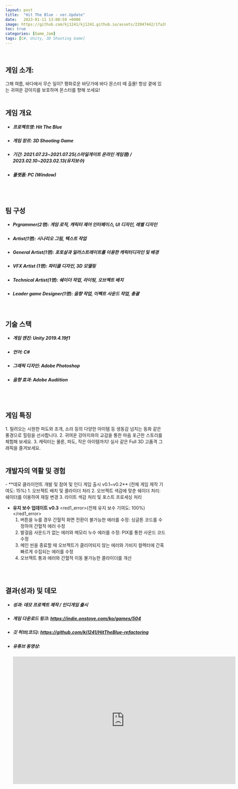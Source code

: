 ```yaml
---
layout: post
title:  "Hit The Blue - ver.Update"
date:   2023-01-11 13:00:59 +0900
image: https://github.com/kj1241/kj1241.github.io/assets/22047442/1fa204be-148a-42d4-9c5e-41aefd2b4a6c
toc: true
categories: [Game_Jam]
tags: [C#, Unity, 3D Shooting Game]
---
```


<!-- <h1><yellow1_h1>프로젝트 이름: 날개를 찾아줘 (Finds Wings) </yellow1_h1></h1>
![날개를 찾아줘](https://github.com/kj1241/kj1241.github.io/assets/22047442/1fa204be-148a-42d4-9c5e-41aefd2b4a6c){: width="740" height="400"} -->


<br>
<h2><yellow1_h2> 게임 소개: </yellow1_h2></h2>
그해 여름, 바다에서 무슨 일이?  
평화로운 바닷가에 바다 몬스터 떼 출몰!  
항상 곁에 있는 귀여운 강아지를 보호하며 몬스터를 향해 쏘세요!

<br>
<br>
<h2><yellow1_h2> 게임 개요 </yellow1_h2></h2><ul>
<li><h5><yellow1_h5>프로젝트명: </yellow1_h5><span> Hit The Blue</span></h5></li>
<li><h5><yellow1_h5>게임 장르: </yellow1_h5><span> 3D Shooting Game</span></h5></li>
<li><h5><yellow1_h5>기간: </yellow1_h5><span> 2021.07.23~2021.07.25(스마일게이트 온라인 게임잼) / 2023.02.10~2023.02.13(유지보수)</span></h5></li>
<li><h5><yellow1_h5>플랫폼: </yellow1_h5><span> PC (Window)</span></h5></li></ul>

<br>
<br>
<h2><yellow1_h2> 팀 구성 </yellow1_h2></h2><ul> 
<li><h5><yellow1_h5>Prgrammer(2명): </yellow1_h5><span> 게임 로직, 캐릭터 제어 인터페이스, UI 디자인, 레벨 디자인</span></h5></li>
<li><h5><yellow1_h5>Artist(1명): </yellow1_h5><span> 시나리오 그림, 텍스트 작업 </span></h5></li>
<li><h5><yellow1_h5>General Artist(1명): </yellow1_h5><span> 포토샆과 일러스트레이트를 이용한 캐릭터디자인 및 배경</span></h5></li>
<li><h5><yellow1_h5>VFX Artist (1명): </yellow1_h5><span> 파티클 디자인, 3D 모델링</span></h5></li>
<li><h5><yellow1_h5>Technical Artist(1명): </yellow1_h5><span> 쉐이더 작업, 라이팅, 오브젝트 배치 </span></h5></li>
<li><h5><yellow1_h5>Leader game Designer(1명): </yellow1_h5><span> 음향 작업, 이펙트 사운드 작업, 총괄 </span></h5></li>
</ul>

<br>
<h2><yellow1_h2> 기술 스택 </yellow1_h2></h2><ul>
<li><h5><yellow1_h5>게임 엔진: </yellow1_h5><span> Unity 2019.4.19f1</span></h5></li>
<li><h5><yellow1_h5>언어: </yellow1_h5><span> C# </span></h5></li>
<li><h5><yellow1_h5>그래픽 디자인: </yellow1_h5><span>Adobe Photoshop</span></h5></li>
<li><h5><yellow1_h5>음향 효과: </yellow1_h5><span>Adobe Audiition </span></h5></li></ul>

<br>
<br>
<h2 ><yellow1_h2> 게임 특징 </yellow1_h2></h2>
1. 밀려오는 시원한 파도와 조개, 소라 등의 다양한 아이템 등 생동감 넘치는 동화 같은 풍경으로 힐링을 선사합니다.
2. 귀여운 강아지와의 교감을 통한 마음 포근한 스토리를 체험해 보세요.
3. 캐릭터는 물론, 파도, 작은 아이템까지! 실사 같은 Full 3D 고품격 그래픽을 즐겨보세요.

<br>
<br>
<h2><yellow1_h2> 개발자의 역활 및 경험 </yellow1_h2></h2>
- **데모 클라이언트 개발 및 참여 및 인디 게임 출시 v0.1~v0.2** <span><red1_error>(전체 게임 제작 기여도: 15%)</red1_error></span>
    1. 오브젝트 배치 및 콜라이더 처리
    2. 오브젝트 색감에 맞춘 쉐이더 처리: 쉐이더를 이용하여 재질 변경
    3. 라이트 색감 처리 및 포스트 프로세싱 처리

- **유지 보수 업데이트 v0.3** <span><red1_error>(전체 유지 보수 기여도: 100%)</red1_error></span>
    1. 버튼을 누를 경우 간혈적 화면 전환이 불가능한 에러를 수정: 싱글톤 코드를 수정하여 간혈적 에러 수정
    2. 발걸음 사운드가 없는 에러와 메모리 누수 에러를 수정: PIX를 통한 사운드 코드 수정
    3. 메인 씬을 종료할 때 오브젝트가 클리어되지 않는 에러와 가비지 컬렉터에 간혹 빠르게 수집되는 에러를 수정
    4. 오브젝트 통과 에러와 간혈적 이동 불가능한 콜라이더를 개선



<br>
<br>
<h2><yellow1_h2> 결과(성과) 및 데모 </yellow1_h2></h2>
<ul>
<li><h5><yellow1_h5>성과: </yellow1_h5><span> 데모 프로젝트 제작 / 인디게임 출시 </span></h5></li>
<li><h5><yellow1_h5>게임 다운로드 링크: </yellow1_h5><span>
<a href="https://indie.onstove.com/ko/games/504">https://indie.onstove.com/ko/games/504</a></span></h5></li>
<li><h5><yellow1_h5>깃 허브(코드): </yellow1_h5><span> 
<a href="https://github.com/kj1241/HitTheBlue-refactoring">https://github.com/kj1241/HitTheBlue-refactoring</a> </span></h5></li>
<li><h5><yellow1_h5>유튜브 동영상: </yellow1_h5></h5> 
<iframe width="700" height="400" src="https://www.youtube.com/embed/x0faMHFAaKI" title="Hit The Blue (힛 더 블루)" frameborder="0" allow="accelerometer; autoplay; clipboard-write; encrypted-media; gyroscope; picture-in-picture; web-share" allowfullscreen></iframe>
</li></ul>


<br>


